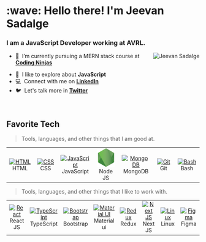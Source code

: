 
<h1 align="left" id="jeevansadalge-title">:wave: Hello there! I'm Jeevan Sadalge</h1>
<h3 align="left">I am a JavaScript Developer working at AVRL. </h3>


<a href="#jeevansadalge-title">
  <img src="https://github-readme-stats.vercel.app/api?username=JeevanSadalge2020&show_icons=true&theme=react&count_private=true&include_all_commits=true" alt="Jeevan Sadalge" align="right" />
</a>

<!-- - :office: &nbsp;I'm currently working at **Nordstone UK** -->
- :seedling: &nbsp;I’m currently pursuing a MERN stack course at **[Coding Ninjas]**
<!-- - :writing_hand: &nbsp;I regulary write article on my **[blog]** -->
- :speech_balloon: &nbsp;I like to explore about **JavaScript**
- :computer: &nbsp;Connect with me on **[LinkedIn]**
- :bird: &nbsp;Let's talk more in **[Twitter]**
<br>

<h2 align="left" id="jeevansadalge-tech">Favorite Tech</h2>

> Tools, languages, and other things that I am good at.


<table align="center">
  <tr>
    <td align="center" width="96">
      <a href="#jeevansadalge-tech">
        <img src="https://cdn.worldvectorlogo.com/logos/html-1.svg" width="48" height="48" alt="HTML" />
      </a>
      <br>HTML
    </td>
    <td align="center" width="96">
      <a href="#jeevansadalge-tech">
        <img src="https://cdn.worldvectorlogo.com/logos/css-3.svg" width="48" height="48" alt="CSS" />
      </a>
      <br>CSS
    </td>
    <td align="center" width="96">
      <a href="#jeevansadalge-tech">
        <img src="https://upload.wikimedia.org/wikipedia/commons/thumb/9/99/Unofficial_JavaScript_logo_2.svg/1024px-Unofficial_JavaScript_logo_2.svg.png" width="48" height="48" alt="JavaScript" />
      </a>
      <br>JavaScript
    </td>
    <td align="center" width="96">
      <a href="#jeevansadalge-tech">
        <img src="https://raw.githubusercontent.com/github/explore/80688e429a7d4ef2fca1e82350fe8e3517d3494d/topics/nodejs/nodejs.png" width="48" height="48" alt="Node JS" />
      </a>
      <br>Node JS
    </td>
    <td align="center" width="96"> 
      <a href="#jeevansadalge-tech" >
        <img src="https://cdn.worldvectorlogo.com/logos/mongodb-icon-1.svg" width="48" height="48" alt="Mongo DB" />
      </a>
      <br>MongoDB
    </td>
       <td align="center" width="96">
      <a href="#jeevansadalge-tech" >
        <img src="https://upload.wikimedia.org/wikipedia/commons/thumb/3/3f/Git_icon.svg/1200px-Git_icon.svg.png" width="48" height="48" alt="Git" />
      </a>
      <br>Git
    </td>
     <td align="center" width="96">
      <a href="#jeevansadalge-tech">
        <img src="https://bashlogo.com/img/symbol/png/full_colored_dark.png" width="48" height="48" alt="Bash" />
      </a>
      <br>Bash
    </td>
  </tr>
</table>

> Tools, languages, and other things that I like to work with.


<table align="center">
  <tr>
     <td align="center" width="96">
      <a href="#jeevansadalge-tech">
        <img src="https://brandlogos.net/wp-content/uploads/2020/09/react-logo.png" width="48" height="48" alt="React" />
      </a>
      <br>React JS
    </td>
    <td align="center" width="96">
      <a href="#jeevansadalge-tech">
        <img src="https://upload.wikimedia.org/wikipedia/commons/thumb/4/4c/Typescript_logo_2020.svg/1200px-Typescript_logo_2020.svg.png" width="48" height="48" alt="TypeScript" />
      </a>
      <br>TypeScript
    </td>
    <td align="center" width="96">
      <a href="#jeevansadalge-tech">
        <img src="https://cdn.worldvectorlogo.com/logos/bootstrap-4.svg" width="48" height="48" alt="Bootstrap" />
      </a>
      <br>Bootstrap
    </td>
      <td align="center" width="96">
      <a href="#jeevansadalge-tech">
        <img src="https://media.zeemly.com/zeemly/product/material-ui.png" width="48" height="48" alt="Material UI" />
      </a>
      <br>Material ui
     <td align="center" width="96"> 
      <a href="#jeevansadalge-tech" >
        <img src="https://cdn.worldvectorlogo.com/logos/redux.svg" width="48" height="48" alt="Redux" />
      </a>
      <br>Redux
    </td>
   <td align="center" width="96"> 
      <a href="#jeevansadalge-tech" >
        <img src="https://raw.githubusercontent.com/samfromaway/samfromaway/master/.github/images/nextjs.png" width="48" height="48" alt="Next JS" />
      </a>
      <br>Next JS
    </td>
    <td align="center" width="96">
      <a href="#jeevansadalge-tech" >
        <img src="https://camo.githubusercontent.com/d7574156c7a1844d3c2907bae0e76254cca759290c08e08a6ef2bd7543c8c0ca/68747470733a2f2f692e6962622e636f2f737331374b47302f63376238313133323437666563643833626439623565643562643366333464352d72656d6f766562672d707265766965772e706e67" width="48" height="48" alt="Linux" />
      </a>
      <br>Linux
    </td>
     <td align="center" width="96">
      <a href="#jeevansadalge-tech">
        <img src="https://upload.wikimedia.org/wikipedia/commons/3/33/Figma-logo.svg" width="45" height="45" alt="Figma" />
      </a>
      <br>Figma
    </td>
  </tr>
</table>

[linkedin]: https://www.linkedin.com/in/jeevan-sadalge-ab6660214/ "LinkedIn"
[twitter]: https://twitter.com/JeevanWebDev "Twitter"
[Coding Ninjas]: https://www.codingninjas.com/
